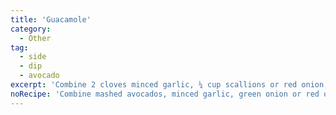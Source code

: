 ```yaml
---
title: 'Guacamole'
category:
  - Other
tag:
  - side
  - dip
  - avocado
excerpt: 'Combine 2 cloves minced garlic, ¼ cup scallions or red onion, ¼ jalapeno minced. Add 2 avocados, mash with the back of a fork. Stir in 1 tbsp lime juice. Finish w/ cilantro and sea salt.'
noRecipe: 'Combine mashed avocados, minced garlic, green onion or red onion, minced jalapeno, lime juice. Finish w/ cilantro and sea salt.'
---
```

